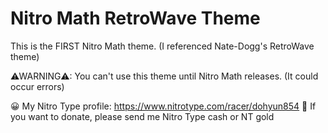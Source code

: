# Nitro Math RetroWave Theme

This is the FIRST Nitro Math theme.
(I referenced Nate-Dogg's RetroWave theme)

⚠WARNING⚠: You can't use this theme until Nitro Math releases. (It could occur errors)

😀 My Nitro Type profile: https://www.nitrotype.com/racer/dohyun854
🎁 If you want to donate, please send me Nitro Type cash or NT gold
